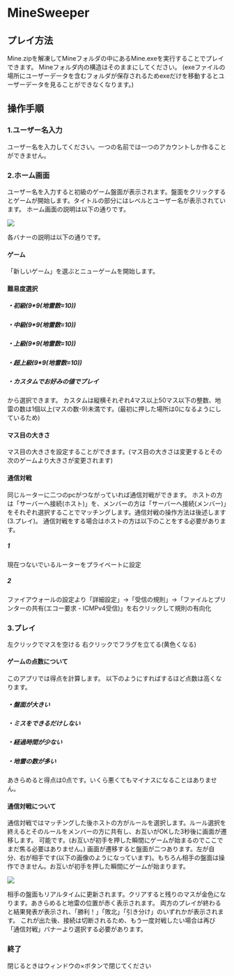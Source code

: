 # MineSweeper
## プレイ方法
Mine.zipを解凍してMineフォルダの中にあるMine.exeを実行することでプレイできます。
Mineフォルダ内の構造はそのままにしてください。
(exeファイルの場所にユーザーデータを含むフォルダが保存されるためexeだけを移動するとユーザーデータを見ることができなくなります。)

## 操作手順
### 1.ユーザー名入力
ユーザー名を入力してください。一つの名前では一つのアカウントしか作ることができません。
### 2.ホーム画面
ユーザー名を入力すると初級のゲーム盤面が表示されます。盤面をクリックするとゲームが開始します。タイトルの部分にはレベルとユーザー名が表示されています。
ホーム画面の説明は以下の通りです。

![](https://i.imgur.com/1BnD7YS.jpg)

各バナーの説明は以下の通りです。
#### ゲーム
「新しいゲーム」を選ぶとニューゲームを開始します。
#### 難易度選択
##### ・初級(9*9(地雷数=10))
##### ・中級(9*9(地雷数=10))
##### ・上級(9*9(地雷数=10))
##### ・超上級(9*9(地雷数=10))
##### ・カスタムでお好みの値でプレイ
から選択できます。
カスタムは縦横それぞれ4マス以上50マス以下の整数、地雷の数は1個以上(マスの数-9)未満です。(最初に押した場所は0になるようにしているため)
#### マス目の大きさ
マス目の大きさを設定することができます。(マス目の大きさは変更するとその次のゲームより大きさが変更されます)

#### 通信対戦
同じルーターに二つのpcがつながっていれば通信対戦ができます。
ホストの方は「サーバーへ接続(ホスト)」を、メンバーの方は「サーバーへ接続(メンバー)」をそれぞれ選択することでマッチングします。通信対戦の操作方法は後述します    (3.プレイ)。
通信対戦をする場合はホストの方は以下のことをする必要があります。
##### 1
現在つないでいるルーターをプライベートに設定
##### 2
ファイアウォールの設定より「詳細設定」→「受信の規則」→「ファイルとプリンターの共有(エコー要求 - ICMPv4受信)」を右クリックして規則の有向化

### 3.プレイ
左クリックでマスを空ける
右クリックでフラグを立てる(黄色くなる)
#### ゲームの点数について
このアプリでは得点を計算します。
以下のようにすればするほど点数は高くなります。
##### ・盤面が大きい
##### ・ミスをできるだけしない
##### ・経過時間が少ない
##### ・地雷の数が多い
あきらめると得点は0点です。いくら悪くてもマイナスになることはありません。

#### 通信対戦について
通信対戦ではマッチングした後ホストの方がルールを選択します。ルール選択を終えるとそのルールをメンバーの方に共有し、お互いがOKした3秒後に画面が遷移します。
可能です。(お互いが初手を押した瞬間にゲームが始まるのでここでまだ焦る必要はありません。)
画面が遷移すると盤面が二つあります。左が自分、右が相手です(以下の画像のようになっています)。もちろん相手の盤面は操作できません。お互いが初手を押した瞬間にゲームが始まります。

![](https://i.imgur.com/lcfwAXj.jpg)

相手の盤面もリアルタイムに更新されます。クリアすると残りのマスが金色になります。あきらめると地雷の位置が赤く表示されます。
両方のプレイが終わると結果発表が表示され、「勝利！」「敗北」「引き分け」のいずれかが表示されます。
これが出た後、接続は切断されるため、もう一度対戦したい場合は再び「通信対戦」バナーより選択する必要があります。

### 終了
閉じるときはウィンドウの×ボタンで閉じてください
